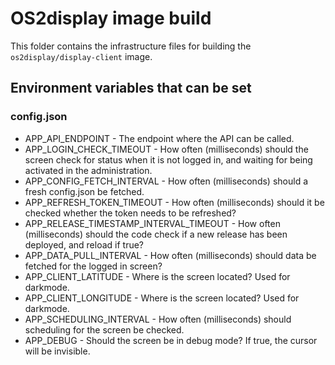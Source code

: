 # OS2display image build

This folder contains the infrastructure files for building the `os2display/display-client` image.

## Environment variables that can be set

### config.json

* APP_API_ENDPOINT - The endpoint where the API can be called.
* APP_LOGIN_CHECK_TIMEOUT - How often (milliseconds) should the screen check for
status when it is not logged in, and waiting for being activated in the
administration.
* APP_CONFIG_FETCH_INTERVAL - How often (milliseconds) should a fresh
config.json be fetched.
* APP_REFRESH_TOKEN_TIMEOUT - How often (milliseconds) should it be checked
whether the token needs to be refreshed?
* APP_RELEASE_TIMESTAMP_INTERVAL_TIMEOUT - How often (milliseconds) should the
code check if a new release has been deployed, and reload if true?
* APP_DATA_PULL_INTERVAL - How often (milliseconds) should data be fetched for
the logged in screen?
* APP_CLIENT_LATITUDE - Where is the screen located? Used for darkmode.
* APP_CLIENT_LONGITUDE - Where is the screen located? Used for darkmode.
* APP_SCHEDULING_INTERVAL - How often (milliseconds) should scheduling for the
screen be checked.
* APP_DEBUG - Should the screen be in debug mode? If true, the cursor will be
invisible.
